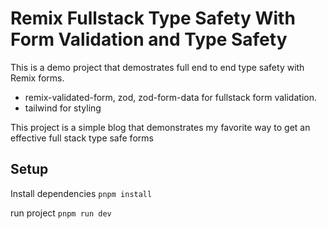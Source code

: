 # Remix Fullstack Type Safety With Form Validation and Type Safety

This is a demo project that demostrates full end to end type safety with Remix forms.

- remix-validated-form, zod, zod-form-data for fullstack form validation.
- tailwind for styling

This project is a simple blog that demonstrates my favorite way to get an effective full stack type safe forms

## Setup
Install dependencies
`pnpm install`

run project
`pnpm run dev`
